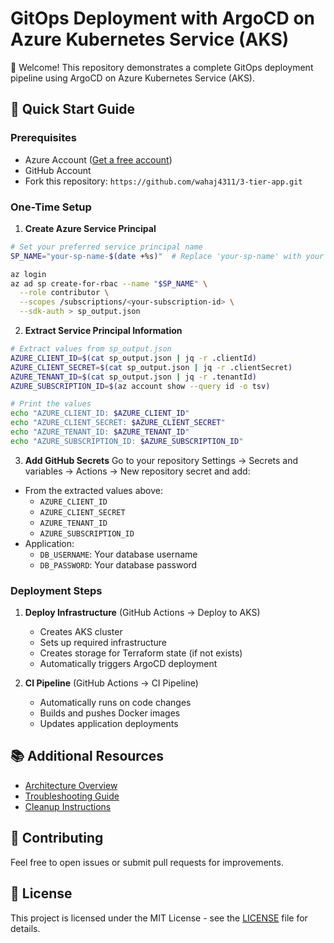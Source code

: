 # GitOps Deployment with ArgoCD on Azure Kubernetes Service (AKS)

👋 Welcome! This repository demonstrates a complete GitOps deployment pipeline using ArgoCD on Azure Kubernetes Service (AKS).

## 🚀 Quick Start Guide

### Prerequisites
- Azure Account ([Get a free account](https://azure.microsoft.com/free/))
- GitHub Account
- Fork this repository: `https://github.com/wahaj4311/3-tier-app.git`

### One-Time Setup

1. **Create Azure Service Principal**
```bash
# Set your preferred service principal name
SP_NAME="your-sp-name-$(date +%s)"  # Replace 'your-sp-name' with your preferred name

az login
az ad sp create-for-rbac --name "$SP_NAME" \
  --role contributor \
  --scopes /subscriptions/<your-subscription-id> \
  --sdk-auth > sp_output.json
```

2. **Extract Service Principal Information**
```bash
# Extract values from sp_output.json
AZURE_CLIENT_ID=$(cat sp_output.json | jq -r .clientId)
AZURE_CLIENT_SECRET=$(cat sp_output.json | jq -r .clientSecret)
AZURE_TENANT_ID=$(cat sp_output.json | jq -r .tenantId)
AZURE_SUBSCRIPTION_ID=$(az account show --query id -o tsv)

# Print the values
echo "AZURE_CLIENT_ID: $AZURE_CLIENT_ID"
echo "AZURE_CLIENT_SECRET: $AZURE_CLIENT_SECRET"
echo "AZURE_TENANT_ID: $AZURE_TENANT_ID"
echo "AZURE_SUBSCRIPTION_ID: $AZURE_SUBSCRIPTION_ID"
```

3. **Add GitHub Secrets**
Go to your repository Settings → Secrets and variables → Actions → New repository secret and add:
- From the extracted values above:
  - `AZURE_CLIENT_ID`
  - `AZURE_CLIENT_SECRET`
  - `AZURE_TENANT_ID`
  - `AZURE_SUBSCRIPTION_ID`
- Application:
  - `DB_USERNAME`: Your database username
  - `DB_PASSWORD`: Your database password

### Deployment Steps

1. **Deploy Infrastructure** (GitHub Actions → Deploy to AKS)
   - Creates AKS cluster
   - Sets up required infrastructure
   - Creates storage for Terraform state (if not exists)
   - Automatically triggers ArgoCD deployment

2. **CI Pipeline** (GitHub Actions → CI Pipeline)
   - Automatically runs on code changes
   - Builds and pushes Docker images
   - Updates application deployments

## 📚 Additional Resources

- [Architecture Overview](docs/architecture.md)
- [Troubleshooting Guide](docs/troubleshooting.md)
- [Cleanup Instructions](docs/cleanup.md)

## 🤝 Contributing

Feel free to open issues or submit pull requests for improvements.

## 📄 License

This project is licensed under the MIT License - see the [LICENSE](LICENSE) file for details.

